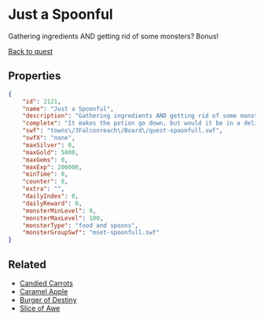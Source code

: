 # Just a Spoonful

Gathering ingredients AND getting rid of some monsters? Bonus!

[Back to quest](../quests.md)

## Properties

```json
{
    "id": 2121,
    "name": "Just a Spoonful",
    "description": "Gathering ingredients AND getting rid of some monsters? Bonus!",
    "complete": "It makes the potion go down, but would it be in a delightful way?",
    "swf": "towns\/3Falconreach\/Board\/quest-spoonfull.swf",
    "swfX": "none",
    "maxSilver": 0,
    "maxGold": 5000,
    "maxGems": 0,
    "maxExp": 200000,
    "minTime": 0,
    "counter": 0,
    "extra": "",
    "dailyIndex": 0,
    "dailyReward": 0,
    "monsterMinLevel": 0,
    "monsterMaxLevel": 100,
    "monsterType": "food and spoons",
    "monsterGroupSwf": "mset-spoonfull.swf"
}
```

## Related

- [Candied Carrots](../items/21845-candied-carrots.md)
- [Caramel Apple](../items/21846-caramel-apple.md)
- [Burger of Destiny](../items/21847-burger-of-destiny.md)
- [Slice of Awe](../items/21848-slice-of-awe.md)

